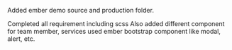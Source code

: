 Added ember demo source and production folder.

Completed all requirement including scss
Also added different component for team member, services
used ember bootstrap component like modal, alert, etc.
